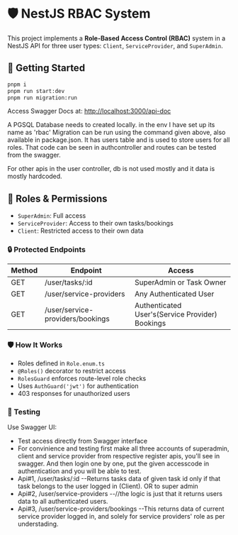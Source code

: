 # 🛡️ NestJS RBAC System

This project implements a **Role-Based Access Control (RBAC)** system in a NestJS API for three user types: `Client`, `ServiceProvider`, and `SuperAdmin`.

## 🚀 Getting Started

```bash
pnpm i
pnpm run start:dev
pnpm run migration:run
```

Access Swagger Docs at: [http://localhost:3000/api-doc](http://localhost:3000/api-doc)

A PGSQL Database needs to created locally. in the env I have set up its name as 'rbac'
Migration can be run using the command given above, also available in package.json.
It has users table and is used to store users for all roles. That code can be seen in authcontroller and routes can be tested from the swagger. 

For other apis in the user controller, db is not used mostly and it data is mostly hardcoded. 



## 🔐 Roles & Permissions

- `SuperAdmin`: Full access
- `ServiceProvider`: Access to their own tasks/bookings
- `Client`: Restricted access to their own data

### 🔒 Protected Endpoints

| Method | Endpoint                                | Access                        |
|--------|-----------------------------------------|-------------------------------|
| GET    | /user/tasks/:id                         | SuperAdmin or Task Owner      |
| GET    | /user/service-providers                 | Any Authenticated User        |
| GET    | /user/service-providers/bookings        | Authenticated User's(Service Provider) Bookings |

### 🛡️ How It Works

- Roles defined in `Role.enum.ts`
- `@Roles()` decorator to restrict access
- `RolesGuard` enforces route-level role checks
- Uses `AuthGuard('jwt')` for authentication
- 403 responses for unauthorized users

### 🧪 Testing

Use Swagger UI:

- Test access directly from Swagger interface
- For convinience and testing first make all three accounts of superadmin, client and service provider from respective register apis, you'll see in swagger. And then login one by one, put the given accesscode in authentication and you will be able to test.
- Api#1, /user/tasks/:id   --Returns tasks data of given task id only if that task belongs to the user logged in (Client). OR to super admin
- Api#2, /user/service-providers   --//the logic is just that it returns users data to all authenticated users. 
- Api#3, /user/service-providers/bookings  --This returns data of current service provider logged in, and solely for service providers' role as per understading.


